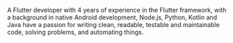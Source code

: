 A Flutter developer with 4 years of experience in the Flutter framework, with a background in native Android development, Node.js, Python, Kotlin and Java have a passion for writing clean, readable, testable and maintainable code, solving problems, and automating things.
<p align='center'>
</a>&nbsp;&nbsp; 
  
